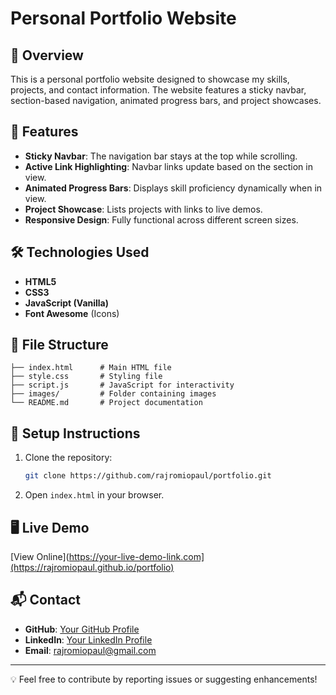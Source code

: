 # Personal Portfolio Website

## 🚀 Overview
This is a personal portfolio website designed to showcase my skills, projects, and contact information. The website features a sticky navbar, section-based navigation, animated progress bars, and project showcases.

## 🎨 Features
- **Sticky Navbar**: The navigation bar stays at the top while scrolling.
- **Active Link Highlighting**: Navbar links update based on the section in view.
- **Animated Progress Bars**: Displays skill proficiency dynamically when in view.
- **Project Showcase**: Lists projects with links to live demos.
- **Responsive Design**: Fully functional across different screen sizes.

## 🛠️ Technologies Used
- **HTML5**
- **CSS3**
- **JavaScript (Vanilla)**
- **Font Awesome** (Icons)

## 📂 File Structure
```
├── index.html      # Main HTML file
├── style.css       # Styling file
├── script.js       # JavaScript for interactivity
├── images/         # Folder containing images
└── README.md       # Project documentation
```

## 🔧 Setup Instructions
1. Clone the repository:
   ```sh
   git clone https://github.com/rajromiopaul/portfolio.git
   ```
2. Open `index.html` in your browser.

## 🖥️ Live Demo
[View Online](https://your-live-demo-link.com](https://rajromiopaul.github.io/portfolio)

## 📬 Contact
- **GitHub**: [Your GitHub Profile](https://github.com/rajromiopaul)
- **LinkedIn**: [Your LinkedIn Profile](https://www.linkedin.com/in/rajromiopaul)
- **Email**: rajromiopaul@gmail.com

---
💡 Feel free to contribute by reporting issues or suggesting enhancements!
